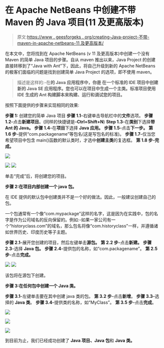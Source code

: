 # 在 Apache NetBeans 中创建不带 Maven 的 Java 项目(11 及更高版本)

> 原文:[https://www . geesforgeks . org/creating-Java-project-不带-maven-in-apache-netbeans-11 及更高版本/](https://www.geeksforgeeks.org/creating-java-project-without-maven-in-apache-netbeans-11-and-higher/)

在本文中，您将找到在 Apache NetBeans (v 11 及更高版本)中创建一个没有 Maven 的简单 Java 项目的步骤。自从 maven 推出以来，Java Project 的创建直接转移到了“Java with Ant”下，因此，将自己升级到新的 Apache NetBeans 的极客们面临的问题是找到创建简单 Java Project 的选项，即不使用 maven。

> 描述是这样的:-在**的 **Java 应用程序**中，你是
> 在一个标准的 IDE 项目中创建新的 Java SE 应用程序。您也可以在项目中生成一个主类。标准项目使用 IDE 生成的 Ant 构建脚本来构建、运行和调试您的项目。**

按照下面提供的步骤来实现相同的效果:

**步骤 1:** 创建您的简单 Java 项目
**步骤 1.1**–右键单击导航栏中的**文件**选项。
**步骤 1.2**–点击**新建项目**。(同样的快捷键是–**Ctrl+Shift+N**)
**Step 1.3**–在**类别**下选择**带 Ant 的 Java。**
**步骤 1.4**–在**项目**下选择 **Java 应用。**
**步骤 1.5**–点击**下一步。**
**第 1.6 步**–提供“com.packagename”等包名(这是写包名的标准)。
**步骤 1.7**–仅当您希望项目中包含 main()函数的默认类时，才选中**创建主类**的复选框。
**第 1.8 步**–**完成。**

![](img/04b61c0896c02f16357c09310bee607b.png)

![](img/788b890ab5140a704705a0aeca7a436a.png) ![](img/71771aefb9b65ad35a75a6f3ddaf8b98.png)

单击“完成”后，将创建您的项目。

**步骤 2:在项目内部创建一个 java 包。**

在 IDE 提供的默认包中创建类并不是一个好的做法。因此，一般建议创建自己的包。

一个包通常有一个像“com.mypackage”这样的名字，这是因为在实践中，包的名字是作为公司域名的反向保留的。例如:-如果一家公司有一个“historyclass.com”的域名，那么包名将像“com.historyclass”一样，并遵循诸如世界历史、印度历史等子主题。

**步骤 2.1**–展开您创建的项目，然后左键单击**源包。**
**第 2.2 步**–点击**新建。**
**步骤 2.3**–选择 **Java 包。**
**步骤 2.4**–提供包的名称，如“com.packagename”。
**第 2.5 步**–点击**完成。**

![](img/1c1b7934da9dd9216708405d7af879e1.png) ![](img/b290a46fab0e90510f7d0de02d8a8e2f.png)

该包将在源包下创建。

**步骤 3:在任何包中创建一个 Java 类。**

**步骤 3.1**–左键单击要在其中创建 java 类的包。
**第 3.2 步**–点击**新增**。
**步骤 3.3**–选择的 **Java 类**。
**步骤 3.4**–提供类的名称，如“MyClass”。
**第 3.5 步**–点击**完成**。

![](img/56542600298413bfd522e4564ce5bf1c.png)

![](img/4a49ce721fcfedc1ce674d24c92fc6cc.png)

![](img/6b9f527a0103bbc3dd58efb9fdc064ea.png)

到目前为止，我们已经成功创建了 **Java 项目、Java 包**和 **Java 类。**